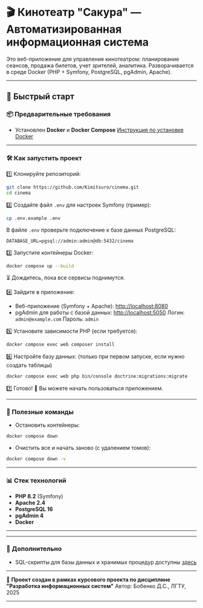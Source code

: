 # 🎬 Кинотеатр "Сакура" — Автоматизированная информационная система

Это веб-приложение для управления кинотеатром: планирование сеансов, продажа билетов, учет зрителей, аналитика.
Разворачивается в среде Docker (PHP + Symfony, PostgreSQL, pgAdmin, Apache).

---

## 🚀 Быстрый старт

### 📦 Предварительные требования

* Установлен **Docker** и **Docker Compose**
  [Инструкция по установке Docker](https://docs.docker.com/get-docker/)

---

### 🛠️ Как запустить проект

1️⃣ Клонируйте репозиторий:

```bash
git clone https://github.com/Kimitsuro/cinema.git
cd cinema
```

2️⃣ Создайте файл `.env` для настроек Symfony (пример):

```bash
cp .env.example .env
```

В файле `.env` проверьте подключение к базе данных PostgreSQL:

```env
DATABASE_URL=pgsql://admin:admin@db:5432/cinema
```

3️⃣ Запустите контейнеры Docker:

```bash
docker compose up --build
```

⏳ Дождитесь, пока все сервисы поднимутся.

4️⃣ Зайдите в приложение:

* Веб-приложение (Symfony + Apache): [http://localhost:8080](http://localhost:8080)
* pgAdmin для работы с базой данных: [http://localhost:5050](http://localhost:5050)
  Логин: `admin@example.com`
  Пароль: `admin`

5️⃣ Установите зависимости PHP (если требуется):

```bash
docker compose exec web composer install
```

6️⃣ Настройте базу данных:
(только при первом запуске, если нужно создать таблицы)

```bash
docker compose exec web php bin/console doctrine:migrations:migrate
```

7️⃣ Готово! 🎉 Вы можете начать пользоваться приложением.

---

### 🧹 Полезные команды

* Остановить контейнеры:

```bash
docker compose down
```

* Очистить все и начать заново (с удалением томов):

```bash
docker compose down -v
```

---

### 📊 Стек технологий

* **PHP 8.2** (Symfony)
* **Apache 2.4**
* **PostgreSQL 16**
* **pgAdmin 4**
* **Docker**

---

---

### 📌 Дополнительно

* SQL-скрипты для базы данных и хранимых процедур доступны [здесь](https://github.com/Kimitsuro/cinema)

---

🔗 **Проект создан в рамках курсового проекта по дисциплине "Разработка информационных систем"**
Автор: Бобенко Д.С., ЛГТУ, 2025

---
